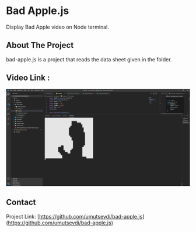 # Bad Apple.js

Display Bad Apple video on Node terminal.




## About The Project
bad-apple.js is a project that reads the data sheet given in the folder.
## Video Link :
[![product-screenshot]](https://youtu.be/4WxbU1j7pCs)
                    
                    
<!-- CONTACT -->
## Contact
Project Link: [https://github.com/umutsevdi/bad-apple.js](https://github.com/umutsevdi/bad-apple.js)




<!-- MARKDOWN LINKS & IMAGES -->
<!-- https://www.markdownguide.org/basic-syntax/#reference-style-links -->
[linkedin-shield]: https://img.shields.io/badge/-LinkedIn-black.svg?style=for-the-badge&logo=linkedin&colorB=555
[linkedin-url]: https://www.linkedin.com/in/umut-sevdi/
[product-screenshot]: BadApple_First_Frame.png
